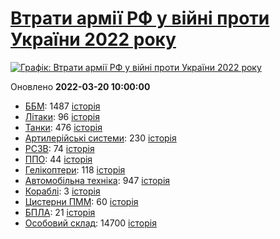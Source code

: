 # [Втрати армії РФ у війні проти України 2022 року](https://uadata.net/ukraine-russia-war-2022)
[![Графік: Втрати армії РФ у війні проти України 2022 року](https://uadata.net/screen?457724&u=%2Fukraine-russia-war-2022)](https://uadata.net/ukraine-russia-war-2022)

Оновлено **2022-03-20 10:00:00**

- [ББМ](https://uadata.net/ukraine-russia-war-2022/bbm): 1487 [історія](/ukraine-russia-war-2022/bbm.md)
- [Літаки](https://uadata.net/ukraine-russia-war-2022/planes): 96 [історія](/ukraine-russia-war-2022/planes.md)
- [Танки](https://uadata.net/ukraine-russia-war-2022/tanks): 476 [історія](/ukraine-russia-war-2022/tanks.md)
- [Артилерійські системи](https://uadata.net/ukraine-russia-war-2022/artilery): 230 [історія](/ukraine-russia-war-2022/artilery.md)
- [РСЗВ](https://uadata.net/ukraine-russia-war-2022/rszv): 74 [історія](/ukraine-russia-war-2022/rszv.md)
- [ППО](https://uadata.net/ukraine-russia-war-2022/ppo): 44 [історія](/ukraine-russia-war-2022/ppo.md)
- [Гелікоптери](https://uadata.net/ukraine-russia-war-2022/helicopters): 118 [історія](/ukraine-russia-war-2022/helicopters.md)
- [Автомобільна техніка](https://uadata.net/ukraine-russia-war-2022/auto): 947 [історія](/ukraine-russia-war-2022/auto.md)
- [Кораблі](https://uadata.net/ukraine-russia-war-2022/ships): 3 [історія](/ukraine-russia-war-2022/ships.md)
- [Цистерни ПММ](https://uadata.net/ukraine-russia-war-2022/pmm): 60 [історія](/ukraine-russia-war-2022/pmm.md)
- [БПЛА](https://uadata.net/ukraine-russia-war-2022/bpla): 21 [історія](/ukraine-russia-war-2022/bpla.md)
- [Особовий склад](https://uadata.net/ukraine-russia-war-2022/people): 14700 [історія](/ukraine-russia-war-2022/people.md)
